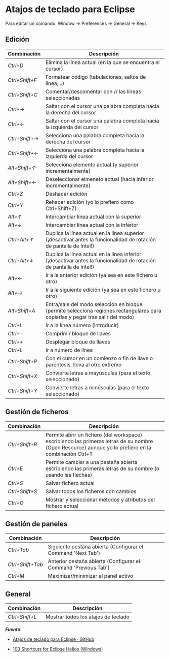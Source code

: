 # Atajos de teclado para Eclipse

Para editar un comando: Window -> Preferences -> General -> Keys

## Edición 

Combinación | Descripción
------------ | -------------
*Ctrl+D* | Elimina la línea actual (en la que se encuentra el cursor) 
*Ctrl+Shift+F* | Formatear código (tabulaciones, saltos de línea,...) 
*Ctrl+Shift+C* | Comentar/descomentar con // las líneas seleccionadas 
*Ctrl+→* | Saltar con el cursor una palabra completa hacia la derecha del cursor 
*Ctrl+←* | Saltar con el cursor una palabra completa hacia la izquierda del cursor 
*Ctrl+Shift+→* | Selecciona una palabra completa hacia la derecha del cursor 
*Ctrl+Shift+←* | Selecciona una palabra completa hacia la izquierda del cursor 
*Alt+Shift+↑* | Selecciona elemento actual (y superior incrementalmente) 
*Alt+Shift+←* | Deseleccionar elmeneto actual (hacia inferior incrementalmente) 
*Ctrl+Z* | Deshacer edición 
*Ctrl+Y* | Rehacer edición (yo lo prefiero como Ctrl+Shift+Z) 
*Alt+↑* | Intercambiar línea actual con la superior 
*Alt+↓* | Intercambiar línea actual con la inferior 
*Ctrl+Alt+↑* | Duplica la línea actual en la línea superior (¡desactivar antes la funcionalidad de rotación de pantalla de Intel!)
*Ctrl+Alt+↓* | Duplica la línea actual en la línea inferior (¡desactivar antes la funcionalidad de rotación de pantalla de Intel!)
*Alt+←* | Ir a la anterior edición (ya sea en este fichero u otro) 
*Alt+→* | Ir a la siguiente edición (ya sea en este fichero u otro) 
*Alt+Shift+A* | Entra/sale del modo selección en bloque (permite selecciona regiones rectangulares para copiarlas y pegar tras salir del modo) 
*Ctrl+L* | Ir a la línea número (introducir) 
*Ctrl+-* | Comprimir bloque de llaves 
*Ctrl++* | Desplegar bloque de llaves 
*Ctrl+L* | Ir a número de línea 
*Ctrl+Shift+P* | Con el cursor en un comienzo o fin de llave o paréntesis, lleva al otro extremo 
*Ctrl+Shift+X* | Convierte letras a mayúsculas (para el texto seleccionado) 
*Ctrl+Shift+Y* | Convierte letras a minúsculas (para el texto seleccionado) 

## Gestión de ficheros
Combinación | Descripción
------------ | -------------
*Ctrl+Shift+R* |  Permite abrir un fichero (del workspace) escribiendo las primeras letras de su nombre (Open Resource) aunque yo lo prefiero en la combinación Ctrl+T 
*Ctrl+E* |  Permite cambiar a una pestaña abierta escribiendo las primeras letras de su nombre (o usando las flechas) 
*Ctrl+S* | Salvar fichero actual 
*Ctrl+Shift+S* | Salvar todos los ficheros con cambios 
*Ctrl+O* | Mostrar y seleccionar métodos y atributos del fichero actual 

## Gestión de paneles
Combinación | Descripción
------------ | -------------
*Ctrl+Tab* | Siguiente pestaña abierta (Configurar el Command 'Next Tab')
*Ctrl+Shift+Tab* | Anterior pestaña abierta (Configurar el Command 'Previous Tab')
*Ctrl+M* | Maximizar/minimizar el panel activo 

## General
Combinación | Descripción
------------ | -------------
*Ctrl+Shift+L* | Mostrar todos los atajos de teclado 

***Fuente***:

- [Atajos de teclado para Eclipse · GitHub](https://gist.github.com/bertocq/7785603#file-atajoseclipse-textile)

- [103 Shortcuts for Eclipse Helios (Windows)](https://shortcutworld.com/Eclipse/win/Eclipse-Helios_Shortcuts)
